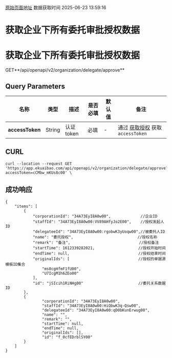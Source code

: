 [原始页面地址](https://docs.ekuaibao.com/docs/open-api/delegate/get-delegate-list)
数据获取时间 2025-06-23 13:59:16

# 获取企业下所有委托审批授权数据

# 获取企业下所有委托审批授权数据

GET**/api/openapi/v2/organization/delegate/approve**

## Query Parameters​

名称| 类型| 描述| 是否必填| 默认值| 备注  
---|---|---|---|---|---  
**accessToken**|  String| 认证token| 必填| -| 通过 [获取授权](/docs/open-api/getting-started/auth) 获取 `accessToken`  
  
## CURL​
    
    
    curl --location --request GET 'https://app.ekuaibao.com/api/openapi/v2/organization/delegate/approve?accessToken=cCMbw_mKUs8c00' \  
    

## 成功响应​
    
    
    {  
        "items": [  
            {  
                "corporationId": "34A73EyI8A0w00",             //企业ID  
                "staffId": "34A73EyI8A0w00:VV89AHfyJo2E00",    //授权发起人ID  
                "delegateeId": "34A73EyI8A0w00:rgobwK3yUoqw00",//被委托人ID  
                "name": "委托授权",                            //授权名称  
                "remark": "备注",                              //授权备注  
                "startTime": 1612339282021,                   //授权开始时间  
                "endTime": null,                              //授权结束时间  
                "originalIds": [                              //授权的单据源模板ID集合  
                    "ms0cgHfmF1fU00",  
                    "U7IcgM1h6ZEo00"  
                ],  
                "id": "jSIcih1RiNHg00"                        //委托关系数据ID  
            },  
            {  
                    "corporationId": "34A73EyI8A0w00",  
                    "staffId": "34A73EyI8A0w00:HiQbwK3q-Qsw00",  
                    "delegateeId": "34A73EyI8A0w00:qD0bKunErwug00",  
                    "name": "",  
                    "remark": "",  
                    "startTime": null,  
                    "endTime": null,  
                    "originalIds": [],  
                    "id": "f_0cfEDrblSY00"  
            }  
        ]  
    }  
    

